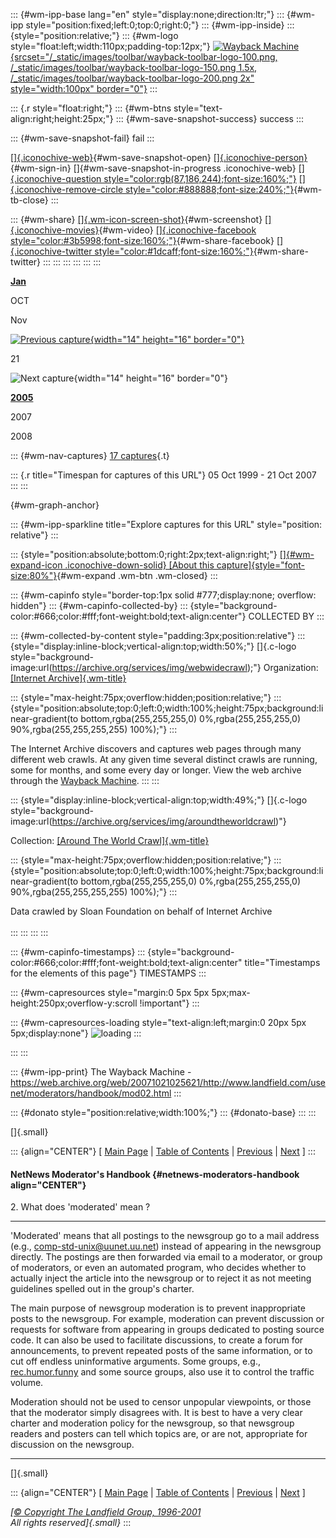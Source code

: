 ::: {#wm-ipp-base lang="en" style="display:none;direction:ltr;"}
::: {#wm-ipp style="position:fixed;left:0;top:0;right:0;"}
::: {#wm-ipp-inside}
::: {style="position:relative;"}
::: {#wm-logo style="float:left;width:110px;padding-top:12px;"}
[![Wayback
Machine](/_static/images/toolbar/wayback-toolbar-logo-200.png){srcset="/_static/images/toolbar/wayback-toolbar-logo-100.png, /_static/images/toolbar/wayback-toolbar-logo-150.png 1.5x, /_static/images/toolbar/wayback-toolbar-logo-200.png 2x"
style="width:100px" border="0"}](/web/ "Wayback Machine home page")
:::

::: {.r style="float:right;"}
::: {#wm-btns style="text-align:right;height:25px;"}
::: {#wm-save-snapshot-success}
success
:::

::: {#wm-save-snapshot-fail}
fail
:::

[[]{.iconochive-web}](# "Share via My Web Archive"){#wm-save-snapshot-open}
[[]{.iconochive-person}](https://archive.org/account/login.php "Sign In"){#wm-sign-in}
[]{#wm-save-snapshot-in-progress .iconochive-web}
[[]{.iconochive-question
style="color:rgb(87,186,244);font-size:160%;"}](http://faq.web.archive.org/ "Get some help using the Wayback Machine")
[[]{.iconochive-remove-circle
style="color:#888888;font-size:240%;"}](#close "Close the toolbar"){#wm-tb-close}
:::

::: {#wm-share}
[[]{.wm-icon-screen-shot}](/web/20071021025621/http://web.archive.org/screenshot/http://www.landfield.com/usenet/moderators/handbook/mod02.html "screenshot"){#wm-screenshot}
[[]{.iconochive-movies}](# "video"){#wm-video} [[]{.iconochive-facebook
style="color:#3b5998;font-size:160%;"}](# "Share on Facebook"){#wm-share-facebook}
[[]{.iconochive-twitter
style="color:#1dcaff;font-size:160%;"}](# "Share on Twitter"){#wm-share-twitter}
:::
:::
:::
:::
:::
:::

[**Jan**](https://web.archive.org/web/20050125140304/http://www.landfield.com:80/usenet/moderators/handbook/mod02.html "25 Jan 2005")

OCT

Nov

[![Previous
capture](/_static/images/toolbar/wm_tb_prv_on.png){width="14"
height="16"
border="0"}](https://web.archive.org/web/20050125140304/http://www.landfield.com:80/usenet/moderators/handbook/mod02.html "14:03:04 Jan 25, 2005")

21

![Next capture](/_static/images/toolbar/wm_tb_nxt_off.png){width="14"
height="16" border="0"}

[**2005**](https://web.archive.org/web/20050125140304/http://www.landfield.com:80/usenet/moderators/handbook/mod02.html "25 Jan 2005")

2007

2008

::: {#wm-nav-captures}
[17
captures](/web/20071021025621*/http://www.landfield.com/usenet/moderators/handbook/mod02.html "See a list of every capture for this URL"){.t}

::: {.r title="Timespan for captures of this URL"}
05 Oct 1999 - 21 Oct 2007
:::
:::

[](){#wm-graph-anchor}

::: {#wm-ipp-sparkline title="Explore captures for this URL" style="position: relative"}
:::

::: {style="position:absolute;bottom:0;right:2px;text-align:right;"}
[[]{#wm-expand-icon .iconochive-down-solid} [About this
capture]{style="font-size:80%"}](#expand){#wm-expand .wm-btn .wm-closed}
:::

::: {#wm-capinfo style="border-top:1px solid #777;display:none; overflow: hidden"}
::: {#wm-capinfo-collected-by}
::: {style="background-color:#666;color:#fff;font-weight:bold;text-align:center"}
COLLECTED BY
:::

::: {#wm-collected-by-content style="padding:3px;position:relative"}
::: {style="display:inline-block;vertical-align:top;width:50%;"}
[]{.c-logo
style="background-image:url(https://archive.org/services/img/webwidecrawl);"}
Organization: [[Internet
Archive]{.wm-title}](https://archive.org/details/webwidecrawl)

::: {style="max-height:75px;overflow:hidden;position:relative;"}
::: {style="position:absolute;top:0;left:0;width:100%;height:75px;background:linear-gradient(to bottom,rgba(255,255,255,0) 0%,rgba(255,255,255,0) 90%,rgba(255,255,255,255) 100%);"}
:::

The Internet Archive discovers and captures web pages through many
different web crawls. At any given time several distinct crawls are
running, some for months, and some every day or longer. View the web
archive through the [Wayback Machine](http://archive.org/web/web.php).
:::
:::

::: {style="display:inline-block;vertical-align:top;width:49%;"}
[]{.c-logo
style="background-image:url(https://archive.org/services/img/aroundtheworldcrawl)"}

<div>

Collection: [[Around The World
Crawl]{.wm-title}](https://archive.org/details/aroundtheworldcrawl)

</div>

::: {style="max-height:75px;overflow:hidden;position:relative;"}
::: {style="position:absolute;top:0;left:0;width:100%;height:75px;background:linear-gradient(to bottom,rgba(255,255,255,0) 0%,rgba(255,255,255,0) 90%,rgba(255,255,255,255) 100%);"}
:::

Data crawled by Sloan Foundation on behalf of Internet Archive\
\
:::
:::
:::
:::

::: {#wm-capinfo-timestamps}
::: {style="background-color:#666;color:#fff;font-weight:bold;text-align:center" title="Timestamps for the elements of this page"}
TIMESTAMPS
:::

<div>

::: {#wm-capresources style="margin:0 5px 5px 5px;max-height:250px;overflow-y:scroll !important"}
:::

::: {#wm-capresources-loading style="text-align:left;margin:0 20px 5px 5px;display:none"}
![loading](/_static/images/loading.gif)
:::

</div>
:::
:::

::: {#wm-ipp-print}
The Wayback Machine -
https://web.archive.org/web/20071021025621/http://www.landfield.com/usenet/moderators/handbook/mod02.html
:::

::: {#donato style="position:relative;width:100%;"}
::: {#donato-base}
:::
:::

[]{.small}

::: {align="CENTER"}
\[ [Main
Page](/web/20071021025621/http://www.landfield.com/usenet/moderators/handbook/)
\| [Table of
Contents](/web/20071021025621/http://www.landfield.com/usenet/moderators/handbook/modtoc.html)
\|
[Previous](/web/20071021025621/http://www.landfield.com/usenet/moderators/handbook/mod01.html)
\|
[Next](/web/20071021025621/http://www.landfield.com/usenet/moderators/handbook/mod03.html)
\]
:::

#### NetNews Moderator\'s Handbook {#netnews-moderators-handbook align="CENTER"}

2\. What does \'moderated\' mean ?

------------------------------------------------------------------------

\'Moderated\' means that all postings to the newsgroup go to a mail
address (e.g.,
[comp-std-unix\@uunet.uu.net](https://web.archive.org/web/20071021025621/mailto:comp-std-unix@uunet.uu.net))
instead of appearing in the newsgroup directly. The postings are then
forwarded via email to a moderator, or group of moderators, or even an
automated program, who decides whether to actually inject the article
into the newsgroup or to reject it as not meeting guidelines spelled out
in the group\'s charter.

The main purpose of newsgroup moderation is to prevent inappropriate
posts to the newsgroup. For example, moderation can prevent discussion
or requests for software from appearing in groups dedicated to posting
source code. It can also be used to facilitate discussions, to create a
forum for announcements, to prevent repeated posts of the same
information, or to cut off endless uninformative arguments. Some groups,
e.g.,
[rec.humor.funny](https://web.archive.org/web/20071021025621/news:rec.humor.funny)
and some source groups, also use it to control the traffic volume.

Moderation should not be used to censor unpopular viewpoints, or those
that the moderator simply disagrees with. It is best to have a very
clear charter and moderation policy for the newsgroup, so that newsgroup
readers and posters can tell which topics are, or are not, appropriate
for discussion on the newsgroup.

------------------------------------------------------------------------

[]{.small}

::: {align="CENTER"}
\[ [Main
Page](/web/20071021025621/http://www.landfield.com/usenet/moderators/handbook/handbook.html)
\| [Table of
Contents](/web/20071021025621/http://www.landfield.com/usenet/moderators/handbook/modtoc.html)
\|
[Previous](/web/20071021025621/http://www.landfield.com/usenet/moderators/handbook/mod01.html)
\|
[Next](/web/20071021025621/http://www.landfield.com/usenet/moderators/handbook/mod03.html)
\]

*[[© Copyright The Landfield Group,
1996-2001](/web/20071021025621/http://www.landfield.com/copyright.html)\
All rights reserved]{.small}*
:::
